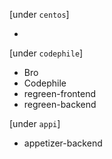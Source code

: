 [under `centos`]

- <None>

[under `codephile`]

- Bro
- Codephile
- regreen-frontend
- regreen-backend

[under `appi`]

- appetizer-backend
